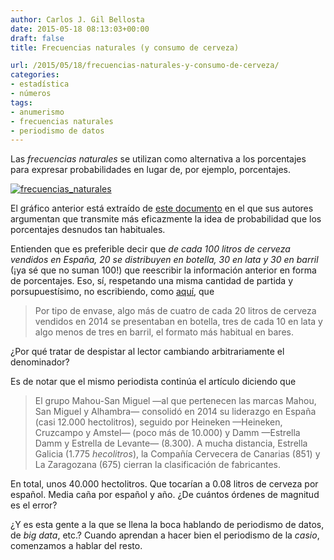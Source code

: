 ```yaml
---
author: Carlos J. Gil Bellosta
date: 2015-05-18 08:13:03+00:00
draft: false
title: Frecuencias naturales (y consumo de cerveza)

url: /2015/05/18/frecuencias-naturales-y-consumo-de-cerveza/
categories:
- estadística
- números
tags:
- anumerismo
- frecuencias naturales
- periodismo de datos
---
```


Las _frecuencias naturales_ se utilizan como alternativa a los porcentajes para expresar probabilidades en lugar de, por ejemplo, porcentajes.

[![frecuencias_naturales](/wp-uploads/2015/05/frecuencias_naturales.png#center)
](/wp-uploads/2015/05/frecuencias_naturales.png#center)

El gráfico anterior está extraído de [este documento](http://www.diss.fu-berlin.de/diss/servlets/MCRFileNodeServlet/FUDISS_derivate_000000001633/01_chapter1.pdf?hosts=) en el que sus autores argumentan que transmite más eficazmente la idea de probabilidad que los porcentajes desnudos tan habituales.

Entienden que es preferible decir que _de cada 100 litros de cerveza vendidos en España, 20 se distribuyen en botella, 30 en lata y 30 en barril_ (¡ya sé que no suman 100!) que reescribir la información anterior en forma de porcentajes. Eso, sí, respetando una misma cantidad de partida y porsupuestísimo, no escribiendo, como [aquí](http://economia.elpais.com/economia/2015/05/14/actualidad/1431625165_052272.html), que

>Por tipo de envase, algo más de cuatro de cada 20 litros de cerveza vendidos en 2014 se presentaban en botella, tres de cada 10 en lata y algo menos de tres en barril, el formato más habitual en bares.

¿Por qué tratar de despistar al lector cambiando arbitrariamente el denominador?

Es de notar que el mismo periodista continúa el artículo diciendo que

>El grupo Mahou-San Miguel —al que pertenecen las marcas Mahou, San Miguel y Alhambra— consolidó en 2014 su liderazgo en España (casi 12.000 hectolitros), seguido por Heineken —Heineken, Cruzcampo y Amstel— (poco más de 10.000) y Damm —Estrella Damm y Estrella de Levante— (8.300). A mucha distancia, Estrella Galicia (1.775 _hecolitros_), la Compañía Cervecera de Canarias (851) y La Zaragozana (675) cierran la clasificación de fabricantes.

En total, unos 40.000 hectolitros. Que tocarían a 0.08 litros de cerveza por español. Media caña por español y año. ¿De cuántos órdenes de magnitud es el error?

¿Y es esta gente a la que se llena la boca hablando de periodismo de datos, de _big data_, etc.? Cuando aprendan a hacer bien el periodismo de la _casio_, comenzamos a hablar del resto.
